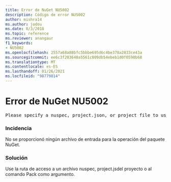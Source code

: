```yaml
---
title: Error de NuGet NU5002
description: Código de error NU5002
author: mishra14
ms.author: jodou
ms.date: 8/3/2018
ms.topic: reference
ms.reviewer: anangaur
f1_keywords:
- NU5002
ms.openlocfilehash: 2557a68a80bfc5bbbe695d6c4be378a2833ce43a
ms.sourcegitcommit: ee6c3f203648a5561c809db54ebeb1d0f0598b68
ms.translationtype: MT
ms.contentlocale: es-ES
ms.lasthandoff: 01/26/2021
ms.locfileid: "98779814"
---
```

# <a name="nuget-error-nu5002"></a>Error de NuGet NU5002
<pre>Please specify a nuspec, project.json, or project file to use.</pre>

### <a name="issue"></a>Incidencia

No se proporcionó ningún archivo de entrada para la operación del paquete NuGet.


### <a name="solution"></a>Solución

Use la ruta de acceso a un archivo nuspec, project.jsdel proyecto o al comando Pack como argumento.

